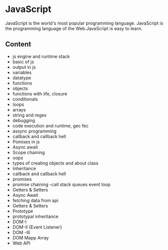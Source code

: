 

# JavaScript

JavaScript is the world's most popular programming language.
JavaScript is the programming language of the Web.JavaScript is easy to learn.


## Content

- js engine and runtime stack
- basic of js
- output in js
- variables
- datatype
- functions
- objects
- functions with iife, closure
- conditionals
- loops
- arrays
- string and regex
- debugging
- code execution and runtime, gec fec
- assync programming
- callback and callback hell
- Pomises in js
- Async await
- Scope chaining
- oops
- types of creating objects and about class
- Inheritance
- callback and callback hell
- promises
- promise chaining
-call stack queues event loop
- Getters & Setters
- Async Await
- fetching data from api
- Getters & Setters
- Prototype
- prototypal inheritance
- DOM-I
- DOM-II {Event Listener}
- DOM -III
- DOM Mapp Array
- Web API
